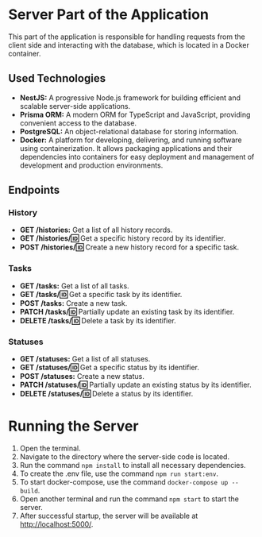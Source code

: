# Server Part of the Application

This part of the application is responsible for handling requests from the client side and interacting with the database, which is located in a Docker container.

## Used Technologies

- **NestJS:** A progressive Node.js framework for building efficient and scalable server-side applications.
- **Prisma ORM:** A modern ORM for TypeScript and JavaScript, providing convenient access to the database.
- **PostgreSQL:** An object-relational database for storing information.
- **Docker:** A platform for developing, delivering, and running software using containerization. It allows packaging applications and their dependencies into containers for easy deployment and management of development and production environments.

## Endpoints

### History
- **GET /histories:** Get a list of all history records.
- **GET /histories/:id:** Get a specific history record by its identifier.
- **POST /histories/:id:** Create a new history record for a specific task.

### Tasks
- **GET /tasks:** Get a list of all tasks.
- **GET /tasks/:id:** Get a specific task by its identifier.
- **POST /tasks:** Create a new task.
- **PATCH /tasks/:id:** Partially update an existing task by its identifier.
- **DELETE /tasks/:id:** Delete a task by its identifier.

### Statuses
- **GET /statuses:** Get a list of all statuses.
- **GET /statuses/:id:** Get a specific status by its identifier.
- **POST /statuses:** Create a new status.
- **PATCH /statuses/:id:** Partially update an existing status by its identifier.
- **DELETE /statuses/:id:** Delete a status by its identifier.

# Running the Server

1. Open the terminal.
2. Navigate to the directory where the server-side code is located.
3. Run the command `npm install` to install all necessary dependencies.
4. To create the .env file, use the command `npm run start:env`.
5. To start docker-compose, use the command `docker-compose up --build`.
6. Open another terminal and run the command `npm start` to start the server.
7. After successful startup, the server will be available at [http://localhost:5000/](http://localhost:5000/).

